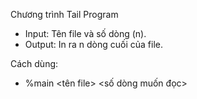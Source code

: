 Chương trình Tail Program
-	Input: Tên file và số dòng (n).
-	Output: In ra n dòng cuối của file.

Cách dùng:
- %main <tên file> <số dòng muốn đọc>
